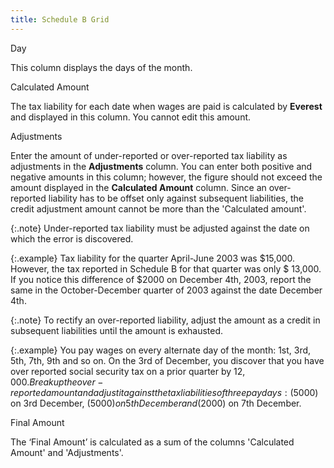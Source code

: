 ```yaml
---
title: Schedule B Grid
---
```



Day


This column displays the days of the month.


Calculated Amount


The tax liability for each date when wages are paid is calculated by  **Everest** and displayed in this  column. You cannot edit this amount.


Adjustments


Enter the amount of under-reported or over-reported tax liability as  adjustments in the **Adjustments**  column. You can enter both positive and negative amounts in this column;  however, the figure should not exceed the amount displayed in the **Calculated Amount** column. Since an over-reported  liability has to be offset only against subsequent liabilities, the credit  adjustment amount cannot be more than the 'Calculated amount'.


{:.note}
Under-reported tax liability must be adjusted  against the date on which the error is discovered.


{:.example}
Tax liability for the quarter April-June 2003  was $15,000. However, the tax reported in Schedule B for that quarter  was only $ 13,000. If you notice this difference of $2000 on December  4th, 2003, report the same in the October-December quarter of 2003 against  the date December 4th.


{:.note}
To rectify an over-reported liability, adjust  the amount as a credit in subsequent liabilities until the amount is exhausted.


{:.example}
You pay wages on every alternate day of the  month: 1st, 3rd, 5th, 7th, 9th and so on. On the 3rd of December, you  discover that you have over reported social security tax on a prior quarter  by $12,000. Break up the over-reported amount and adjust it against the  tax liabilities of three pay days: ($5000) on 3rd December, ($5000) on  5th December and ($2000) on 7th December.


Final Amount


The ‘Final Amount’  is calculated as a sum of the columns 'Calculated Amount' and 'Adjustments'.
